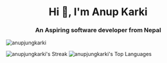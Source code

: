 <h1 align="center">Hi 👋, I'm Anup Karki</h1>
<h3 align="center">An Aspiring software developer from Nepal</h3>

<p align="left"> <img src="https://komarev.com/ghpvc/?username=anupjungkarki&label=Profile%20views&color=0e75b6&style=flat" alt="anupjungkarki" /> </p>

![anupjungkarki's Streak](https://github-readme-streak-stats.herokuapp.com/?user=anupjungkarki&theme=vue-dark&hide_border=true)   ![anupjungkarki's Top Languages](https://github-readme-stats.vercel.app/api/top-langs/?username=anupjungkarki&theme=vue-dark&show_icons=true&hide_border=true&layout=compact)
